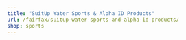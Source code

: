 ```yaml
---
title: "SuitUp Water Sports & Alpha ID Products"
url: /fairfax/suitup-water-sports-and-alpha-id-products/
shop: sports
---
```

